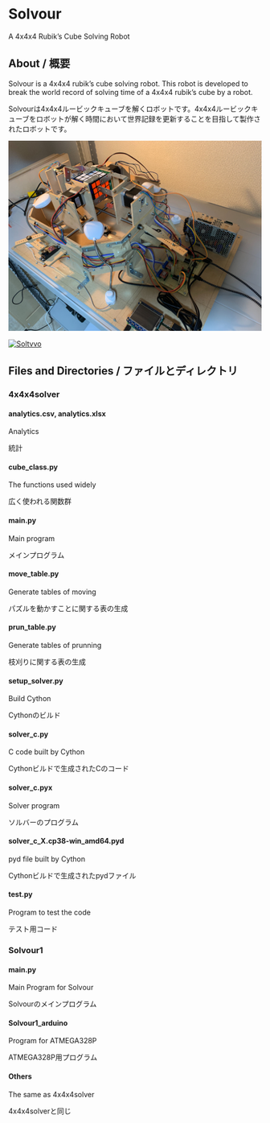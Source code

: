# Solvour

A 4x4x4 Rubik’s Cube Solving Robot

## About / 概要

Solvour is a 4x4x4 rubik’s cube solving robot. This robot is developed to break the world record of solving time of a 4x4x4 rubik’s cube by a robot.

Solvourは4x4x4ルービックキューブを解くロボットです。4x4x4ルービックキューブをロボットが解く時間において世界記録を更新することを目指して製作されたロボットです。

![Solvour1](https://github.com/Nyanyan/Solvour/blob/master/img/Solvour.jpg)

[![Soltvvo](http://img.youtube.com/vi/a2EKRblF6is/0.jpg)](https://youtu.be/a2EKRblF6is)



## Files and Directories / ファイルとディレクトリ

### 4x4x4solver

#### analytics.csv, analytics.xlsx

Analytics

統計

#### cube_class.py

The functions used widely

広く使われる関数群

#### main.py

Main program

メインプログラム

#### move_table.py

Generate tables of moving

パズルを動かすことに関する表の生成

#### prun_table.py

Generate tables of prunning

枝刈りに関する表の生成

#### setup_solver.py

Build Cython

Cythonのビルド

#### solver_c.py

C code built by Cython

Cythonビルドで生成されたCのコード

#### solver_c.pyx

Solver program

ソルバーのプログラム

#### solver_c_X.cp38-win_amd64.pyd

pyd file built by Cython

Cythonビルドで生成されたpydファイル

#### test.py

Program to test the code

テスト用コード

### Solvour1

#### main.py

Main Program for Solvour

Solvourのメインプログラム

#### Solvour1_arduino

Program for ATMEGA328P

ATMEGA328P用プログラム

#### Others

The same as 4x4x4solver

4x4x4solverと同じ